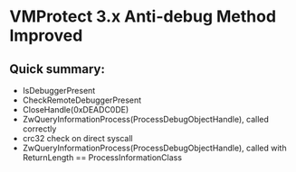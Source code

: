 # VMProtect 3.x Anti-debug Method Improved

## Quick summary:

- IsDebuggerPresent
- CheckRemoteDebuggerPresent
- CloseHandle(0xDEADC0DE)
- ZwQueryInformationProcess(ProcessDebugObjectHandle), called correctly 
- crc32 check on direct syscall
- ZwQueryInformationProcess(ProcessDebugObjectHandle), called with ReturnLength == ProcessInformationClass